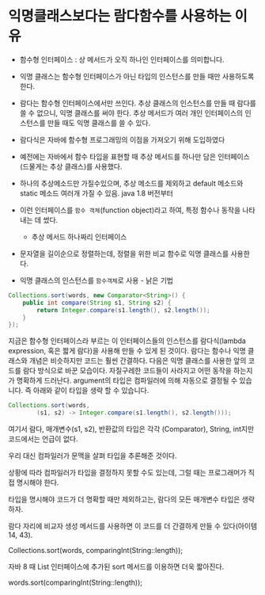 # 익명클래스보다는 람다함수를 사용하는 이유

- 함수형 인터페이스 :  상 메서드가 오직 하나인 인터페이스를 의미합니다.

- 익명 클래스는 함수형 인터페이스가 아닌 타입의 인스턴스를 만들 때만 사용하도록 한다.
- 람다는 함수형 인터페이스에서만 쓰인다.
  추상 클래스의 인스턴스를 만들 때 람다를 쓸 수 없으니, 익명 클래스를 써야 한다.
  추상 메서드가 여러 개인 인터페이스의 인스턴스를 만들 때도 익명 클래스를 쓸 수 있다.
- 람다식은 자바에 함수형 프로그래밍의 이점을 가져오기 위해 도입하였다
- 예전에는 자바에서 함수 타입을 표현할 때 추상 메서드를 하나만 담은 인터페이스(드물게는 추상 클래스)를 사용했다.
- 하나의 추상메소드만 가질수있으며, 추상 메소드를 제외하고 default 메소드와 static 메소드 여러개 가질 수 있음. java 1.8 버전부터
- 이런 인터페이스를 `함수 객체`(function object)라고 하여, 특정 함수나 동작을 나타내는 데 썼다.
    - 추상 메서드 하나짜리 인터페이스
- 문자열을 길이순으로 정렬하는데, 정렬을 위한 비교 함수로 익명 클래스를 사용한다.
- 익명 클래스의 인스턴스를 `함수객체`로 사용 - 낡은 기법

```java
Collections.sort(words, new Comparator<String>() {
    public int compare(String s1, String s2) {
        return Integer.compare(s1.length(), s2.length());
    }
});
```
지금은 함수형 인터페이스라 부르는 이 인터페이스들의 인스턴스를 람다식(lambda expression, 혹은 짧게 람다)을 사용해 만들 수 있게 된 것이다.
람다는 함수나 익명 클래스와 개념은 비슷하지만 코드는 훨씬 간결하다.
다음은 익명 클래스를 사용한 앞의 코드를 람다 방식으로 바꾼 모습이다.
자질구레한 코드들이 사라지고 어떤 동작을 하는지가 명확하게 드러난다.
argument의 타입은 컴파일러에 의해 자동으로 결정될 수 있습니다.
즉 아래와 같이 타입을 생략 할 수 있습니다.

```java
Collections.sort(words,
        (s1, s2) -> Integer.compare(s1.length(), s2.length()));
```
여기서 람다, 매개변수(s1, s2), 반환값의 타입은 각각 (Comparator<String>), String, int지만 코드에서는 언급이 없다.

우리 대신 컴파일러가 문맥을 살펴 타입을 추론해준 것이다.



상황에 따라 컴파일러가 타입을 결정하지 못할 수도 있는데, 그럴 때는 프로그래머가 직접 명시해야 한다.

타입을 명시해야 코드가 더 명확할 때만 제외하고는, 람다의 모든 매개변수 타입은 생략하자.



람다 자리에 비교자 생성 메서드를 사용하면 이 코드를 더 간결하게 만들 수 있다(아이템 14, 43).

Collections.sort(words, comparingInt(String::length));


자바 8 때 List 인터페이스에 추가된 sort 메서드를 이용하면 더욱 짧아진다.

words.sort(comparingInt(String::length));

